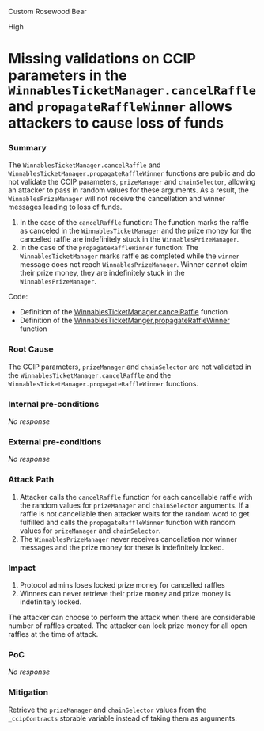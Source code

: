 Custom Rosewood Bear

High

# Missing validations on CCIP parameters in the `WinnablesTicketManager.cancelRaffle` and `propagateRaffleWinner` allows attackers to cause loss of funds

### Summary

The `WinnablesTicketManager.cancelRaffle` and `WinnablesTicketManager.propagateRaffleWinner` functions are public and do not validate the CCIP parameters, `prizeManager` and `chainSelector`, allowing an attacker to pass in random values for these arguments. As a result, the `WinnablesPrizeManager` will not receive the cancellation and winner messages  leading to loss of funds.

1. In the case of the `cancelRaffle` function: The function marks the raffle as canceled in the `WinnablesTicketManager` and the prize money for the cancelled raffle are indefinitely stuck in the `WinnablesPrizeManager`.
2. In the case of the `propagateRaffleWinner` function: The `WinnablesTicketManager` marks raffle as completed while the `winner` message does not reach `WinnablesPrizeManager`. Winner cannot claim their prize money, they are indefinitely stuck in the `WinnablesPrizeManager`.

Code:
- Definition of the [WinnablesTicketManager.cancelRaffle](https://github.com/sherlock-audit/2024-08-winnables-raffles/blob/main/public-contracts/contracts/WinnablesTicketManager.sol#L278-L286) function
- Definition of the [WinnablesTicketManger.propagateRaffleWinner](https://github.com/sherlock-audit/2024-08-winnables-raffles/blob/main/public-contracts/contracts/WinnablesTicketManager.sol#L334-L340) function
### Root Cause

The CCIP parameters, `prizeManager` and `chainSelector` are not validated in the `WinnablesTicketManager.cancelRaffle` and the `WinnablesTicketManager.propagateRaffleWinner` functions.

### Internal pre-conditions

_No response_

### External pre-conditions

_No response_

### Attack Path

1. Attacker calls the `cancelRaffle` function for each cancellable raffle with the random values for `prizeManager` and `chainSelector` arguments. If a raffle is not cancellable then attacker waits for the random word to get fulfilled and calls the `propagateRaffleWinner` function with random values for `prizeManager` and `chainSelector`.
3. The `WinnablesPrizeManager` never receives cancellation nor winner  messages and the prize money for these is indefinitely locked.

### Impact

1. Protocol admins loses locked prize money for cancelled raffles
2. Winners can never retrieve their prize money and prize money is indefinitely locked.

The attacker can choose to perform the attack when there are considerable number of raffles created. The attacker can lock prize money for all open raffles at the time of attack.

### PoC

_No response_

### Mitigation

Retrieve  the `prizeManager` and `chainSelector` values from the `_ccipContracts` storable variable instead of taking them as arguments.